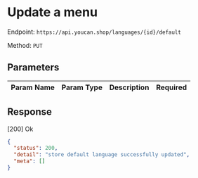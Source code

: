# Update a menu

Endpoint: `https://api.youcan.shop/languages/{id}/default` 

Method: `PUT`

## Parameters

| Param Name | Param Type | Description | Required |
| --- | --- | --- | --- |


## Response

[200] Ok

```json
{
  "status": 200,
  "detail": "store default language successfully updated",
  "meta": []
}
```
